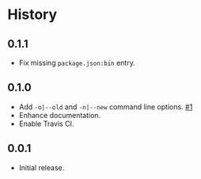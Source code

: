 History
=======

<!--
## Unreleased

* XXX
-->

## 0.1.1

* Fix missing `package.json:bin` entry.

## 0.1.0

* Add `-o|--old` and `-n|--new` command line options.
  [#1](https://github.com/FormidableLabs/publish-diff/issues/1)
* Enhance documentation.
* Enable Travis CI.

## 0.0.1

* Initial release.

[@ryan-roemer]: https://github.com/ryan-roemer
